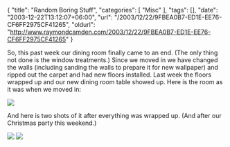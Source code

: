 {
	"title": "Random Boring Stuff",
	"categories": [
		"Misc"
	],
	"tags": [],
	"date": "2003-12-22T13:12:07+06:00",
	"url": "/2003/12/22/9FBEA0B7-ED1E-EE76-CF6FF2975CF41265",
	"oldurl": "http://www.raymondcamden.com/2003/12/22/9FBEA0B7-ED1E-EE76-CF6FF2975CF41265"
}

So, this past week our dining room finally came to an end. (The only thing not done is the window treatments.) Since we moved in we have changed the walls (including sanding the walls to prepare it for new wallpaper) and ripped out the carpet and had new floors installed. Last week the floors wrapped up and our new dining room table showed up. Here is the room as it was when we moved in:

<img src="http://www.camdenfamily.com/morpheus/blog/images/olddr.jpg">

And here is two shots of it after everything was wrapped up. (And after our Christmas party this weekend.)

<img src="http://www.camdenfamily.com/morpheus/blog/images/newdr.jpg">

<img src="http://www.camdenfamily.com/morpheus/blog/images/newdr2.jpg">
